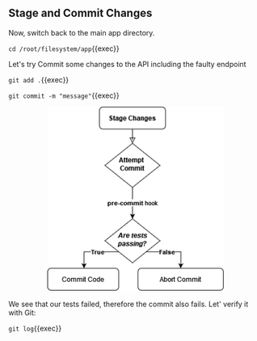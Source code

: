 ## Stage and Commit Changes
Now, switch back to the main app directory.

`cd /root/filesystem/app`{{exec}}

Let's try Commit some changes to the API including the faulty endpoint

`git add .`{{exec}}

`git commit -m "message"`{{exec}}

<p align="center">
  <img src="./hooks.png" width="350px">
</p>

We see that our tests failed, therefore the commit also fails. Let' verify it with Git:

`git log`{{exec}}
